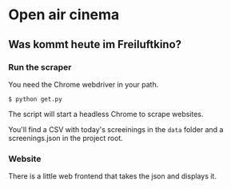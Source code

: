 # Open air cinema
## Was kommt heute im Freiluftkino?

### Run the scraper

You need the Chrome webdriver in your path.

`$ python get.py`

The script will start a headless Chrome to scrape websites.

You'll find a CSV with today's screeinings in the `data` folder and a screenings.json in the project root.

### Website

There is a little web frontend that takes the json and displays it.
